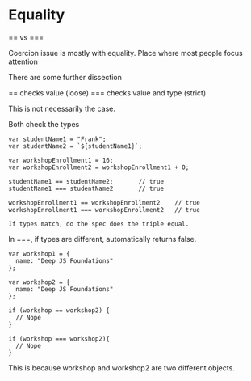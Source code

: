 # Equality

== vs ===

Coercion issue is mostly with equality.
Place where most people focus attention

There are some further dissection

== checks value (loose)
=== checks value and type (strict)

This is not necessarily the case.

Both check the types


````
var studentName1 = "Frank";
var studentName2 = `${studentName1}`;

var workshopEnrollment1 = 16;
var workshopEnrollment2 = workshopEnrollment1 + 0;

studentName1 == studentName2;       // true
studentName1 === studentName2       // true

workshopEnrollment1 == workshopEnrollment2    // true
workshopEnrollment1 === workshopEnrollment2   // true

If types match, do the spec does the triple equal.

````

In ===, if types are different, automatically returns false.


````
var workshop1 = {
  name: "Deep JS Foundations"
};

var workshop2 = {
  name: "Deep JS Foundations"
};

if (workshop == workshop2) {
  // Nope
}

if (workshop === workshop2){
  // Nope
}

````

This is because workshop and workshop2 are two different objects. 

